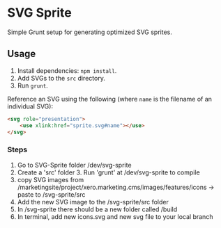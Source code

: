 # SVG Sprite

Simple Grunt setup for generating optimized SVG sprites.


## Usage

1. Install dependencies: `npm install`.
2. Add SVGs to the `src` directory.
3. Run `grunt`.

Reference an SVG using the following (where `name` is the filename of an individual SVG):

```html
<svg role="presentation">
    <use xlink:href="sprite.svg#name"></use>
</svg>
```

### Steps
1. Go to SVG-Sprite folder /dev/svg-sprite
2. Create a 'src' folder
3. Run 'grunt' at /dev/svg-sprite to compile
4. copy SVG images from /marketingsite/project/xero.marketing.cms/images/features/icons -> paste to /svg-sprite/src
5. Add the new SVG image to the /svg-sprite/src folder
6. In /svg-sprite there should be a new folder called /build
7. In terminal, add new icons.svg and new svg file to your local branch
